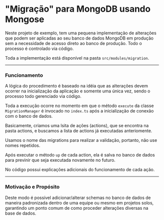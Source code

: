 <!--
* README.md 
* nodejsMongooseMongodb 
*
* Created by Tiago Amaral on 29/09/2024. 
* Copyright ©2024 Tiago Amaral. All rights reserved.
-->

# "Migração" para MongoDB usando Mongose

Neste projeto de exemplo, tem uma pequena implementação de alterações que podem ser aplicadas 
ao seu banco de dados MongoDB em produção sem a necessidade de acesso direto ao banco de produção. Todo o processo é controlado via código. 

Toda a implementação está disponível na pasta `src/modules/migration`.

--- 

### Funcionamento
 A lógica do procedimento é baseado na idéia que as alterações devem ocorrer na inicialização 
 da aplicação e somente uma única vez, sendo o processo todo gerenciado via código. 

 Toda a execução ocorre no momento em que o método `execute` da classe `MigrationManager` é invocado no `index.ts` após a inicialização de conexão com o banco de dados.

Basicamente, criamos uma lsita de ações (actions), que se encontra na pasta actions, e buscamos 
a lista de actions já executadas anteriomente. 

 Usamos o nome das migrations para realizar a validação, portanto, não use nomes repetidos. 

 Após executar o método `up` de cada action, ela é salva no banco de dados para previnir que seja executada novamente no futuro.

 No código possui explicações adicionais do funcionamento de cada ação.

--- 

### Motivação e Propósito

 Deste modo é possível adicionar/alterar schemas no banco de dados de maneira padronizada dentro de uma equipe ou mesmo em projetos solos, garantindo um ponto comum de como proceder alterações diversas na base de dados.